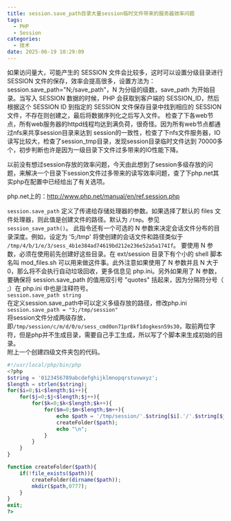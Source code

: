 ```yaml
---
title: session.save_path目录大量session临时文件带来的服务器效率问题
tags:
  - PHP
  - Session
categories:
  - 技术
date: 2025-06-19 10:29:09
---
```


如果访问量大，可能产生的 SESSION 文件会比较多，这时可以设置分级目录进行 SESSION 文件的保存，效率会提高很多，设置方法为：session.save_path="N;/save_path"，N 为分级的级数，save_path 为开始目录。当写入 SESSION 数据的时候，PHP 会获取到客户端的 SESSION_ID，然后根据这个 SESSION ID 到指定的 SESSION 文件保存目录中找到相应的 SESSION 文件，不存在则创建之，最后将数据序列化之后写入文件。     检查了下各web节点，所有web服务器的httpd线程均达到满负荷，很奇怪。因为所有web节点都通过nfs来共享session目录来达到 session的一致性，检查了下nfs文件服务器，IO读写比较大，检查了session_tmp目录，发现session目录临时文件达到 70000多个，初步判断也许是因为一级目录下文件过多带来的IO性能下降。  
   
以前没有想过session存放的效率问题，今天由此想到了session多级存放的问题，来解决一个目录下session文件过多带来的读写效率问题，查了下php.net其实php在配置中已经给出了有关选项。

php.net上的：http://www.php.net/manual/en/ref.session.php

`session.save_path` 定义了传递给存储处理器的参数。如果选择了默认的 files 文件处理器，则此值是创建文件的路径。默认为 `/tmp`。参见 `session_save_path()`。 此指令还有一个可选的 N 参数来决定会话文件分布的目录深度。例如，设定为 '5;/tmp' 将使创建的会话文件和路径类似于  
`/tmp/4/b/1/e/3/sess_4b1e384ad74619bd212e236e52a5a174If`。 要使用 N 参数，必须在使用前先创建好这些目录。在 ext/session 目录下有个小的 shell 脚本名叫 mod_files.sh 可以用来做这件事。此外注意如果使用了 N 参数并且 N 大于 0，那么将不会执行自动垃圾回收，更多信息见 php.ini。另外如果用了 N 参数，要确保将 session.save_path 的值用双引号 "quotes" 括起来，因为分隔符分号（ ;）在 php.ini 中也是注释符号。   
`session.save_path string`   
在定义session.save_path中可以定义多级存放的路径，修改php.ini   
`session.save_path = "3;/tmp/session"`   
将session文件分成两级存放，即`/tmp/session/c/m/d/0/o/sess_cmd0on71pr8kf1dogkesn59s30`，取前两位字符，但是php并不生成目录，需要自己手工生成，所以写了个脚本来生成初始的目录。   
附上一个创建四级文件夹包的代码。

```php
#!/usr/local/php/bin/php
<?php
$string = '0123456789abcdefghijklmnopqrstuvwxyz';
$length = strlen($string);
for($i=0;$i<$length;$i++){
    for($j=0;$j<$length;$j++){
        for($k=0;$k<$length;$k++){
            for($m=0;$m<$length;$m++){
                echo $path = '/tmp/session/'.$string[$i].'/'.$string[$j].'/'.$string[$k].'/'.$string[$m];
                createFolder($path);
                echo "\n";
            }
        }
    }
}

function createFolder($path){
    if(!file_exists($path)){
        createFolder(dirname($path));
        mkdir($path,0777);
    }
}
exit;
?>
```

